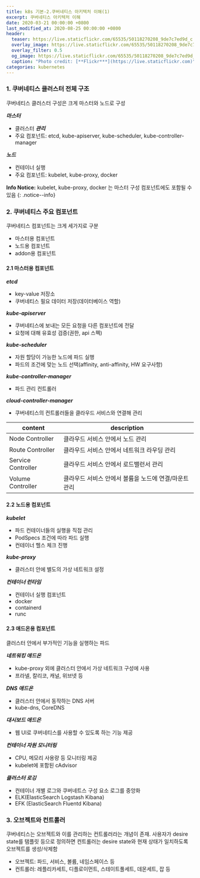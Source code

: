 ```yaml
---
title: k8s 기본-2.쿠버네티스 아키텍처 이해(1)
excerpt: 쿠버네티스 아키텍처 이해  
date: 2020-03-21 00:00:00 +0800
last_modified_at: 2020-08-25 00:00:00 +0800
header:
  teaser: https://live.staticflickr.com/65535/50118270208_9de7c7ed9d_c.jpg
  overlay_image: https://live.staticflickr.com/65535/50118270208_9de7c7ed9d_c.jpg
  overlay_filter: 0.5
  og_image: https://live.staticflickr.com/65535/50118270208_9de7c7ed9d_c.jpg
  caption: "Photo credit: [**Flickr***](https://live.staticflickr.com)"
categories: kubernetes
---
```


### 1. 쿠버네티스 클러스터 전체 구조

쿠버네티스 클러스터 구성은 크게 마스터와 노드로 구성 <br>

***마스터*** <br>

- 클러스터 ***관리***
- 주요 컴포넌트: etcd, kube-apiserver, kube-scheduler, kube-controller-manager

***노드*** <br>

- 컨테이너 실행
- 주요 컴포넌트: kubelet, kube-proxy, docker

**Info Notice:** kubelet, kube-proxy, docker 는 마스터 구성 컴포넌트에도 포함될 수 있음 
{: .notice--info}

### 2. 쿠버네티스 주요 컴포넌트

쿠버네티스 컴포넌트는 크게 세가지로 구분 

- 마스터용 컴포넌트
- 노드용 컴포넌트
- addon용 컴포넌트

#### 2.1 마스터용 컴포넌트

***etcd***
- key-value 저장소
- 쿠버네티스 필요 데이터 저장(데이터베이스 역할)

***kube-apiserver***
- 쿠버네티스에 보내는 모든 요청을 다른 컴포넌트에 전달
- 요청에 대해 유효성 검증(권한, api 스펙) 

***kube-scheduler*** 
- 자원 할당이 가능한 노드에 파드 실행
- 파드의 조건에 맞는 노드 선택(affinity, anti-affinity, HW 요구사항)

***kube-controller-manager***
- 파드 관리 컨트롤러

***cloud-controller-manager***
- 쿠버네티스의 컨트롤러들을 클라우드 서비스와 연결해 관리

| content | description |
| --- | --- |
| Node Controller | 클라우드 서비스 안에서 노드 관리 |
| Route Controller | 클라우드 서비스 안에서 네트워크 라우딩 관리 |
| Service Controller | 클라우드 서비스 안에서 로드밸런서 관리 |
| Volume Controller | 클라우드 서비스 안에서 볼륨을 노드에 연결/마운트 관리 |

#### 2.2 노드용 컴포넌트

***kubelet***
- 파드 컨테이너들의 실행을 직접 관리
- PodSpecs 조건에 따라 파드 실행
- 컨테이너 헬스 체크 진행

***kube-proxy***
- 클러스터 안에 별도의 가상 네트워크 설정

***컨테이너 런타임***
- 컨테이너 실행 컴포넌트
- docker
- containerd
- runc

#### 2.3 애드온용 컴포넌트

클러스터 안에서 부가적인 기능을 실행하는 파드 <br>


***네트워킹 애드온***

- kube-proxy 외에 클러스터 안에서 가상 네트워크 구성에 사용
- 프라넬, 칼리코, 캐널, 위브넷 등


***DNS 애드온***

- 클러스터 안에서 동작하는 DNS 서버
- kube-dns, CoreDNS

***대시보드 애드온***

- 웹 UI로 쿠버네티스를 사용할 수 있도록 하는 기능 제공

***컨테이너 자원 모니터링***
 
- CPU, 메모리 사용량 등 모니터링 제공
- kubelet에 포함된 cAdvisor  
 
***클러스터 로깅***

- 컨테이너 개별 로그와 쿠버네트스 구성 요소 로그를 중앙화
- ELK(ElasticSearch Logstash Kibana)
- EFK (ElasticSearch Fluentd Kibana) 

### 3. 오브젝트와 컨트롤러

쿠버네티스는 오브젝트와 이를 관리하는 컨트롤러라는 개념이 존재. 사용자가 desire state를 탬플릿 등으로 정의하면 컨트롤러는 desire state와 
현재 상태가 일치하도록 오브젝트를 생성/삭제함

- 오브젝트: 파드, 서비스, 볼륨, 네임스페이스 등
- 컨트롤러: 레플리카세트, 디플로이먼트, 스테이트풀세트, 데몬세트, 잡 등



